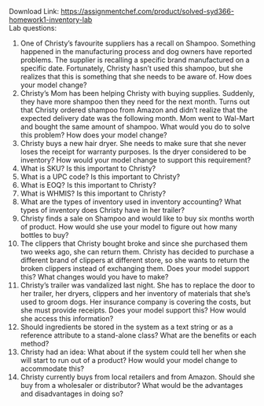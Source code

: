 Download Link: https://assignmentchef.com/product/solved-syd366-homework1-inventory-lab
<br>
Lab questions:

<ol>

 <li>One of Christy’s favourite suppliers has a recall on Shampoo. Something happened in the manufacturing process and dog owners have reported problems.  The supplier is recalling a specific brand manufactured on a specific date.  Fortunately, Christy hasn’t used this shampoo, but she realizes that this is something that she needs to be aware of.  How does your model change?</li>

 <li>Christy’s Mom has been helping Christy with buying supplies. Suddenly, they have more shampoo then they need for the next month.  Turns out that Christy ordered shampoo from Amazon and didn’t realize that the expected delivery date was the following month.  Mom went to Wal-Mart and bought the same amount of shampoo.  What would you do to solve this problem?  How does your model change?</li>

 <li>Christy buys a new hair dryer. She needs to make sure that she never loses the receipt for warranty purposes.  Is the dryer considered to be inventory?  How would your model change to support this requirement?</li>

 <li>What is SKU? Is this important to Christy?</li>

 <li>What is a UPC code? Is this important to Christy?</li>

 <li>What is EOQ? Is this important to Christy?</li>

 <li>What is WHMIS? Is this important to Christy?</li>

 <li>What are the types of inventory used in inventory accounting? What types of inventory does Christy have in her trailer?</li>

 <li>Christy finds a sale on Shampoo and would like to buy six months worth of product. How would she use your model to figure out how many bottles to buy?</li>

 <li>The clippers that Christy bought broke and since she purchased them two weeks ago, she can return them. Christy has decided to purchase a different brand of clippers at different store, so she wants to return the broken clippers instead of exchanging them.  Does your model support this?  What changes would you have to make?</li>

 <li>Christy’s trailer was vandalized last night. She has to replace the door to her trailer, her dryers, clippers and her inventory of materials that she’s used to groom dogs.  Her insurance company is covering the costs, but she must provide receipts.  Does your model support this?  How would she access this information?</li>

 <li>Should ingredients be stored in the system as a text string or as a reference attribute to a stand-alone class? What are the benefits or each method?</li>

 <li>Christy had an idea: What about if the system could tell her when she will start to run out of a product? How would your model change to accommodate this?</li>

 <li>Christy currently buys from local retailers and from Amazon. Should she buy from a wholesaler or distributor?  What would be the advantages and disadvantages in doing so?</li>

</ol>





